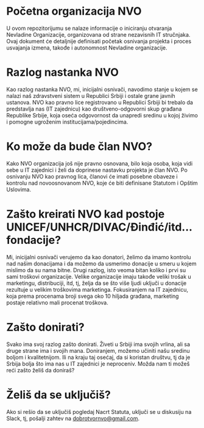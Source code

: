 # Početna organizacija NVO

U ovom repozitorijumu se nalaze informacije o iniciranju otvaranja Nevladine Organizacije, organizovana od strane nezavisnih IT stručnjaka. Ovaj dokument će detaljnije definisati početak osnivanja projekta i proces usvajanja izmena, takođe i autonomnost Nevladine organizacije.

# Razlog nastanka NVO

Kao razlog nastanka NVO, mi, inicijalni osnivači, navodimo stanje u kojem se nalazi naš zdravstveni sistem u Republici Srbiji i ostale grane javnih ustanova. NVO kao pravno lice registrovano u Republici Srbiji bi trebalo da predstavlja nas (IT zajednicu) kao društveno-odgovorni skup građana Republike Srbije, koja oseća odgovornost da unapredi sredinu u kojoj živimo i pomogne ugroženim institucijama/pojedincima. 

# Ko može da bude član NVO?

Kako NVO organizacija još nije pravno osnovana, bilo koja osoba, koja vidi sebe u IT zajednici i želi da doprinese nastavku projekta je član NVO. Po osnivanju NVO kao pravnog lica, članovi će imati posebne obaveze i kontrolu nad novoosnovanom NVO, koje će biti definisane Statutom i Opštim Uslovima. 

# Zašto kreirati NVO kad postoje UNICEF/UNHCR/DIVAC/Đinđić/itd... fondacije?

Mi, inicijalni osnivači verujemo da kao donatori, želimo da imamo kontrolu nad našim donacijama i da možemo da usmerimo donacije u smeru u kojem mislimo da su nama bitne. Drugi razlog, isto veoma bitan koliko i prvi su sami troškovi organizacije. Velike organizacije imaju takođe veliki trošak u marketingu, distribuciji, itd, tj, želja da se što više ljudi uključi u donacije rezultuje u velikim troškovima marketinga. Fokusiranjem na IT zajednicu, koja prema procenama broji svega oko 10 hiljada građana, marketing postaje relativno mali procenat troškova.

# Zašto donirati?

Svako ima svoj razlog zašto donirati. Živeti u Srbiji ima svojih vrlina, ali sa druge strane ima i svojih mana. Doniranjem, možemo učiniti našu sredinu boljom i kvalitetnijom. Ili na kraju taj osećaj, da si koristan društvu, tj da je Srbija bolja što ima nas u IT zajednici je neproceniv. Možda nam ti možeš reći zašto želiš da doniraš?

# Želiš da se uključiš?
Ako si rešio da se uključiš pogledaj Nacrt Statuta, uključi se u diskusiju na Slack, tj, pošalji zahtev na <dobrotvornvo@gmail.com>.
